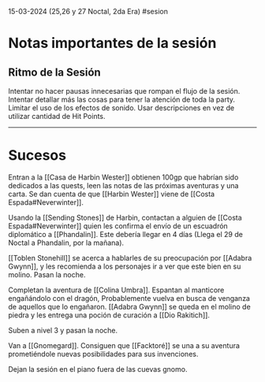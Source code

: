 15-03-2024 (25,26 y 27 Noctal, 2da Era)
#sesion 
# Notas importantes de la sesión
## Ritmo de la Sesión
Intentar no hacer pausas innecesarias que rompan el flujo de la sesión. 
Intentar detallar más las cosas para tener la atención de toda la party.
Limitar el uso de los efectos de sonido.
Usar descripciones en vez de utilizar cantidad de Hit Points.
***
# Sucesos
Entran a la [[Casa de Harbin Wester]] obtienen 100gp que habrían sido dedicados a las quests, leen las notas de las próximas aventuras y una carta. Se dan cuenta de que [[Harbin Wester]] viene de [[Costa Espada#Neverwinter]].

Usando la [[Sending Stones]] de Harbin, contactan a alguien de [[Costa Espada#Neverwinter]] quien les confirma el envío de un escuadrón diplomático a [[Phandalin]]. Este debería llegar en 4 días (Llega el 29 de Noctal a Phandalin, por la mañana).

[[Toblen Stonehill]] se acerca a hablarles de su preocupación por [[Adabra Gwynn]], y les recomienda a los personajes ir a ver que este bien en su molino. 
Pasan la noche.

Completan la aventura de [[Colina Umbra]]. Espantan al manticore engañándolo con el dragón, Probablemente vuelva en busca de venganza de aquellos que lo engañaron. [[Adabra Gwynn]] se queda en el molino de piedra y les entrega una poción de curación a [[Dio Rakitich]].

Suben a nivel 3 y pasan la noche.

Van a [[Gnomegard]]. Consiguen que [[Facktoré]] se una a su aventura prometiéndole nuevas posibilidades para sus invenciones.

Dejan la sesión en el piano fuera de las cuevas gnomo.